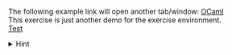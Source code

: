 The following example link will open another tab/window: [OCaml](https://ocaml.org "External link")  
This exercise is just another demo for the exercise environment.  
<a href="" onclick="top.location='/exercises/demo/';">Test</a>

<details>
    <summary>Hint</summary>
    Use an indirection.
</details>
